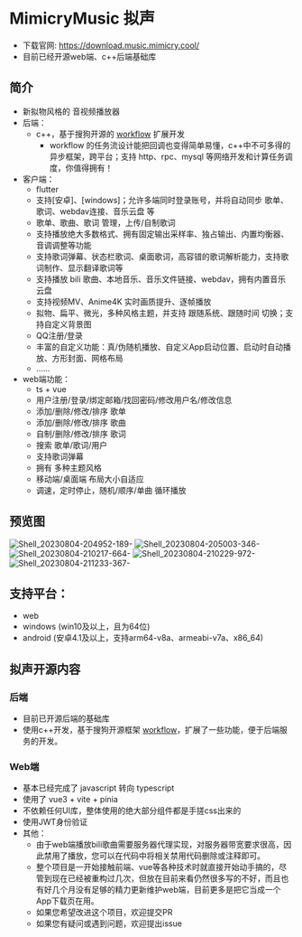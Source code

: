 # MimicryMusic 拟声
* 下载官网: https://download.music.mimicry.cool/
* 目前已经开源web端、c++后端基础库

## 简介
* 新拟物风格的 音视频播放器
* 后端：
  * c++，基于搜狗开源的 [workflow](https://github.com/sogou/workflow) 扩展开发
    * workflow 的任务流设计能把回调也变得简单易懂，c++中不可多得的异步框架，跨平台；支持 http、rpc、mysql 等网络开发和计算任务调度，你值得拥有！
* 客户端：
  * flutter
  * 支持[安卓]、[windows]；允许多端同时登录账号，并将自动同步 歌单、歌词、webdav连接、音乐云盘 等
  * 歌单、歌曲、歌词 管理，上传/自制歌词
  * 支持播放绝大多数格式、拥有固定输出采样率、独占输出、内置均衡器、音调调整等功能
  * 支持歌词弹幕、状态栏歌词、桌面歌词，高容错的歌词解析能力，支持歌词制作、显示翻译歌词等
  * 支持播放 bili 歌曲、本地音乐、音乐文件链接、webdav，拥有内置音乐云盘
  * 支持视频MV、Anime4K 实时画质提升、逐帧播放
  * 拟物、扁平、微光，多种风格主题，并支持 跟随系统、跟随时间 切换；支持自定义背景图
  * QQ注册/登录
  * 丰富的自定义功能：真/伪随机播放、自定义App启动位置、启动时自动播放、方形封面、网格布局
  * ......
* web端功能：
  * ts + vue
  * 用户注册/登录/绑定邮箱/找回密码/修改用户名/修改信息
  * 添加/删除/修改/排序 歌单
  * 添加/删除/修改/排序 歌曲
  * 自制/删除/修改/排序 歌词
  * 搜索 歌单/歌词/用户
  * 支持歌词弹幕
  * 拥有 多种主题风格
  * 移动端/桌面端 布局大小自适应
  * 调速，定时停止，随机/顺序/单曲 循环播放

## 预览图
![Shell_20230804-204952-189-](https://github.com/coolight7/MimicryMusic/assets/91963225/7184ad63-51fd-4cb1-aa8f-0653fe5f149b)
![Shell_20230804-205003-346-](https://github.com/coolight7/MimicryMusic/assets/91963225/e1cccc89-59f6-42c4-836a-ead9a3089ce0)
![Shell_20230804-210217-664-](https://github.com/coolight7/MimicryMusic/assets/91963225/206a7014-3539-43fe-9da4-fcc0730e96cd)
![Shell_20230804-210229-972-](https://github.com/coolight7/MimicryMusic/assets/91963225/e084322f-4f9a-4cf0-9bd5-293c0e47c6aa)
![Shell_20230804-211233-367-](https://github.com/coolight7/MimicryMusic/assets/91963225/6302a253-ee33-410f-b280-8d3852b1c996)

## 支持平台：
* web
* windows (win10及以上，且为64位)
* android (安卓4.1及以上，支持arm64-v8a、armeabi-v7a、x86_64)

## 拟声开源内容
### 后端
* 目前已开源后端的基础库
* 使用c++开发，基于搜狗开源框架 [workflow](https://github.com/sogou/workflow)，扩展了一些功能，便于后端服务的开发。
### Web端
* 基本已经完成了 javascript 转向 typescript
* 使用了 vue3 + vite + pinia
* 不依赖任何UI库，整体使用的绝大部分组件都是手搓css出来的
* 使用JWT身份验证
* 其他：
  * 由于web端播放bili歌曲需要服务器代理实现，对服务器带宽要求很高，因此禁用了播放，您可以在代码中将相关禁用代码删除或注释即可。
  * 整个项目是一开始接触前端、vue等各种技术时就直接开始动手搞的，尽管到现在已经被重构过几次，但放在目前来看仍然很多写的不好，而且也有好几个月没有足够的精力更新维护web端，目前更多是把它当成一个App下载页在用。
  * 如果您希望改进这个项目，欢迎提交PR
  * 如果您有疑问或遇到问题，欢迎提出issue

